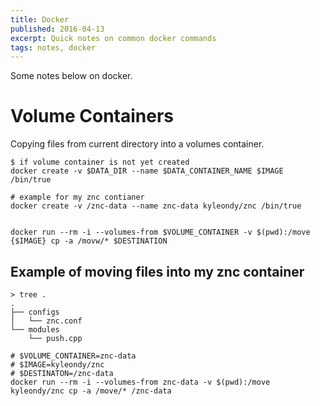```yaml
---
title: Docker
published: 2016-04-13
excerpt: Quick notes on common docker commands
tags: notes, docker
---
```


Some notes below on docker.

# Volume Containers

Copying files from current directory into a volumes container.

    $ if volume container is not yet created
    docker create -v $DATA_DIR --name $DATA_CONTAINER_NAME $IMAGE /bin/true

    # example for my znc contianer
    docker create -v /znc-data --name znc-data kyleondy/znc /bin/true


    docker run --rm -i --volumes-from $VOLUME_CONTAINER -v $(pwd):/move {$IMAGE} cp -a /movw/* $DESTINATION

## Example of moving files into my znc container

    > tree .
    .
    ├── configs
    │   └── znc.conf
    └── modules
        └── push.cpp

    # $VOLUME_CONTAINER=znc-data
    # $IMAGE=kyleondy/znc
    # $DESTINATON=/znc-data
    docker run --rm -i --volumes-from znc-data -v $(pwd):/move kyleondy/znc cp -a /move/* /znc-data
